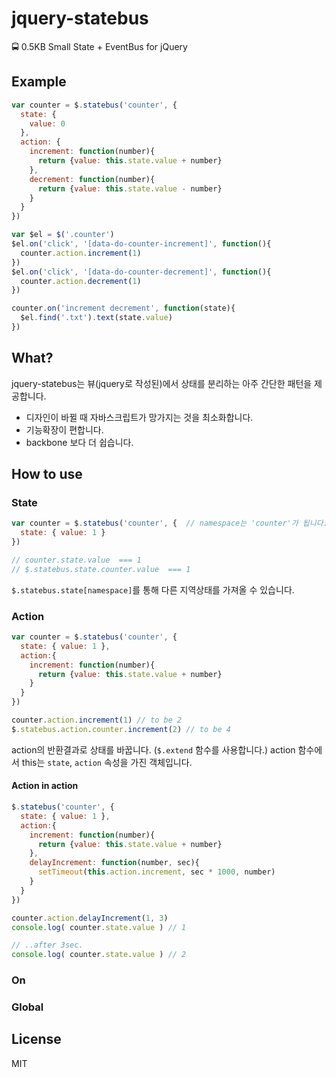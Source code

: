 # jquery-statebus
🚍 0.5KB Small State + EventBus for jQuery

## Example
```js
var counter = $.statebus('counter', {
  state: {
    value: 0
  },
  action: {
    increment: function(number){
      return {value: this.state.value + number}
    },
    decrement: function(number){
      return {value: this.state.value - number}
    }
  }
})

var $el = $('.counter')
$el.on('click', '[data-do-counter-increment]', function(){
  counter.action.increment(1)
})
$el.on('click', '[data-do-counter-decrement]', function(){
  counter.action.decrement(1)
})

counter.on('increment decrement', function(state){
  $el.find('.txt').text(state.value)
})
```

## What?
jquery-statebus는 뷰(jquery로 작성된)에서 상태를 분리하는 아주 간단한 패턴을 제공합니다. 
- 디자인이 바뀔 때 자바스크립트가 망가지는 것을 최소화합니다.
- 기능확장이 편합니다.
- backbone 보다 더 쉽습니다.

## How to use
### State
```js
var counter = $.statebus('counter', {  // namespace는 'counter'가 됩니다.
  state: { value: 1 }
})

// counter.state.value  === 1
// $.statebus.state.counter.value  === 1
```
`$.statebus.state[namespace]`를 통해 다른 지역상태를 가져올 수 있습니다.

### Action
```js
var counter = $.statebus('counter', { 
  state: { value: 1 },
  action:{
    increment: function(number){
      return {value: this.state.value + number} 
    }
  }
})

counter.action.increment(1) // to be 2
$.statebus.action.counter.increment(2) // to be 4
```
action의 반환결과로 상태를 바꿉니다. (`$.extend` 함수를 사용합니다.) action 함수에서 this는  `state`, `action` 속성을 가진 객체입니다.

#### Action in action
```js
$.statebus('counter', { 
  state: { value: 1 },
  action:{
    increment: function(number){
      return {value: this.state.value + number} 
    },
    delayIncrement: function(number, sec){
      setTimeout(this.action.increment, sec * 1000, number)
    }
  }
})

counter.action.delayIncrement(1, 3)
console.log( counter.state.value ) // 1

// ..after 3sec.
console.log( counter.state.value ) // 2
```

### On
### Global

## License
MIT